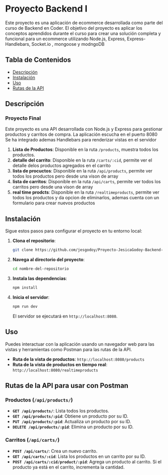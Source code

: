 # Proyecto Backend I

Este proyecto es una aplicación de ecommerce desarrollada como parte del curso de Backend en Coder. El objetivo del proyecto es aplicar los conceptos aprendidos durante el curso para crear una solución completa y funcional para un ecommerce utilizando Node.js, Express, Express-Handlebars, Socket.io , mongoose y modngoDB 

## Tabla de Contenidos

- [Descripción](#descripción)
- [Instalación](#instalación)
- [Uso](#uso)
- [Rutas de la API](#rutas-de-la-api)

## Descripción

### Proyecto Final

Este proyecto es una API desarrollada con Node.js y Express para gestionar productos y carritos de compra. La aplicación escucha en el puerto 8080 
Se ha integrado ademas  Handlebars para renderizar vistas en el servidor

1. **Lista de Productos**: Disponible en la ruta `/products`, muestra todos los productos.
2. **detalle del carrito**: Disponible en la ruta `/carts/:cid`, permite ver el detalle delos productos agregados en el carrito
3. **lista de procuctos**: Disponible en la ruta `/api/products`, permite ver todos los productos pero desde una vison de array
4. **lista de carritos**: Disponible en la ruta `/api/carts`, permite ver todos los carritos pero desde una vison de array
5. **real time prodcts**: Disponible en la ruta `/realtimeproducts`, permite ver todos los productos y da opcion de eliminarlos, ademas cuenta con un formulario para crear nuevos productos


## Instalación

Sigue estos pasos para configurar el proyecto en tu entorno local:

1. **Clona el repositorio**:
    ```bash
    git clone https://github.com/jesgodoy/Proyecto-JesicaGodoy-Backend-I.git
    ```

2. **Navega al directorio del proyecto**:
    ```bash
    cd nombre-del-repositorio
    ```

3. **Instala las dependencias**:
    ```bash
    npm install
    ```

4. **Inicia el servidor**:
    ```bash
    npm run dev
    ```

   El servidor se ejecutará en `http://localhost:8080`.

## Uso
Puedes interactuar con la aplicación usando un navegador web para las vistas y herramientas como Postman para las rutas de la API.

- **Ruta de la vista de productos**: `http://localhost:8080/products`
- **Ruta de la vista de productos en tiempo real**: `http://localhost:8080/realtimeproducts` 

## Rutas de la API para usar con Postman

### Productos (`/api/products/`)

- **`GET /api/products/`**: Lista todos los productos.
- **`GET /api/products/:pid`**: Obtiene un producto por su ID. 
- **`PUT /api/products/:pid`**: Actualiza un producto por su ID. 
- **`DELETE /api/products/:pid`**: Elimina un producto por su ID.

### Carritos (`/api/carts/`)

- **`POST /api/carts/`**: Crea un nuevo carrito.
- **`GET /api/carts/:cid`**: Lista los productos en un carrito por su ID.
- **`POST /api/carts/:cid/product/:pid`**: Agrega un producto al carrito. Si el producto ya está en el carrito, incrementa la cantidad.



